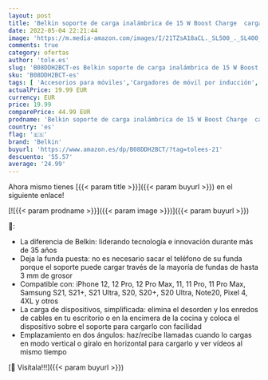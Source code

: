 ```yaml
---
layout: post
title: 'Belkin soporte de carga inalámbrica de 15 W Boost Charge  cargador rápido inalámbrico con certificación Qi para iPhone  Pixel y otros teléfonos de Samsung entre otros   blanco'
date: 2022-05-04 22:21:44
image: 'https://m.media-amazon.com/images/I/21TZsA18aCL._SL500_._SL400_.jpg'
comments: true
category: ofertas
author: 'tole.es'
slug: 'B08DDH2BCT-es Belkin soporte de carga inalámbrica de 15 W Boost Charge...'
sku: 'B08DDH2BCT-es'
tags: [ 'Accesorios para móviles','Cargadores de móvil por inducción','Cargadores para móviles','Comunicación móvil y accesorios','Electrónica','belkin','iphone','🇪🇸', ]
actualPrice: 19.99 EUR
currency: EUR
price: 19.99
comparePrice: 44.99 EUR
prodname: 'Belkin soporte de carga inalámbrica de 15 W Boost Charge  cargador rápido inalámbrico con certificación Qi para iPhone  Pixel y otros teléfonos de Samsung entre otros   blanco'
country: 'es'
flag: '🇪🇸'
brand: 'Belkin'
buyurl: 'https://www.amazon.es/dp/B08DDH2BCT/?tag=tolees-21'
descuento: '55.57'
average: '24.99'
---
```


Ahora mismo tienes [{{< param title >}}]({{< param buyurl >}}) en el siguiente enlace!

[![{{< param prodname >}}]({{< param image >}})]({{< param buyurl >}})

🔎:

- La diferencia de Belkin: liderando tecnología e innovación durante más de 35 años
- Deja la funda puesta: no es necesario sacar el teléfono de su funda porque el soporte puede cargar través de la mayoría de fundas de hasta 3 mm de grosor
- Compatible con: iPhone 12, 12 Pro, 12 Pro Max, 11, 11 Pro, 11 Pro Max, Samsung S21, S21+, S21 Ultra, S20, S20+, S20 Ultra, Note20, Pixel 4, 4XL y otros
- La carga de dispositivos, simplificada: elimina el desorden y los enredos de cables en tu escritorio o en la encimera de la cocina y coloca el dispositivo sobre el soporte para cargarlo con facilidad
- Emplazamiento en dos ángulos: haz/recibe llamadas cuando lo cargas en modo vertical o gíralo en horizontal para cargarlo y ver vídeos al mismo tiempo

[🛒 Visítala!!!]({{< param buyurl >}})

